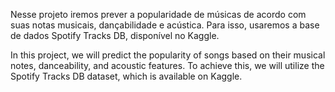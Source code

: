 Nesse projeto iremos prever a popularidade de músicas de acordo com suas notas musicais, dançabilidade e acústica. Para isso, usaremos a base de dados Spotify Tracks DB, disponível no Kaggle.

In this project, we will predict the popularity of songs based on their musical notes, danceability, and acoustic features. To achieve this, we will utilize the Spotify Tracks DB dataset, which is available on Kaggle.
